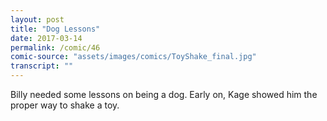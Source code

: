 ```yaml
---
layout: post
title: "Dog Lessons"
date: 2017-03-14
permalink: /comic/46
comic-source: "assets/images/comics/ToyShake_final.jpg"
transcript: ""
---
```


Billy needed some lessons on being a dog. Early on, Kage showed him the proper way to shake a toy.
